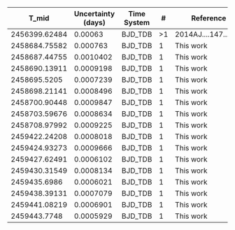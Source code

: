 |T_mid        |Uncertainty (days)|Time System|#  |Reference           |
|-------------|------------------|-----------|---|--------------------|
|2456399.62484|0.00063           |BJD_TDB    |>1 |2014AJ....147...84B |
|2458684.75582|0.000763          |BJD_TDB    |1  |This work           |
|2458687.44755|0.0010402         |BJD_TDB    |1  |This work           |
|2458690.13911|0.0009198         |BJD_TDB    |1  |This work           |
|2458695.5205 |0.0007239         |BJD_TDB    |1  |This work           |
|2458698.21141|0.0008496         |BJD_TDB    |1  |This work           |
|2458700.90448|0.0009847         |BJD_TDB    |1  |This work           |
|2458703.59676|0.0008634         |BJD_TDB    |1  |This work           |
|2458708.97992|0.0009225         |BJD_TDB    |1  |This work           |
|2459422.24208|0.0008018         |BJD_TDB    |1  |This work           |
|2459424.93273|0.0009666         |BJD_TDB    |1  |This work           |
|2459427.62491|0.0006102         |BJD_TDB    |1  |This work           |
|2459430.31549|0.0008134         |BJD_TDB    |1  |This work           |
|2459435.6986 |0.0006021         |BJD_TDB    |1  |This work           |
|2459438.39131|0.0007079         |BJD_TDB    |1  |This work           |
|2459441.08219|0.0006901         |BJD_TDB    |1  |This work           |
|2459443.7748 |0.0005929         |BJD_TDB    |1  |This work           |

